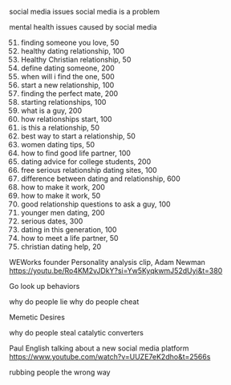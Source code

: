 social media issues
social media is a problem

mental health issues caused by social media

51. finding someone you love, 50
52. healthy dating relationship, 100
53. Healthy Christian relationship, 50
54. define dating someone, 200
55. when will i find the one, 500
56. start a new relationship, 100
57. finding the perfect mate, 200
58. starting relationships, 100
59. what is a guy, 200
60. how relationships start, 100
61. is this a relationship, 50
62. best way to start a relationship, 50
63. women dating tips, 50
64. how to find good life partner, 100
65. dating advice for college students, 200
66. free serious relationship dating sites, 100
67. difference between dating and relationship, 600
68. how to make it work, 200
69. how to make it work, 50
70. good relationship questions to ask a guy, 100
71. younger men dating, 200
72. serious dates, 300
73. dating in this generation, 100
74. how to meet a life partner, 50
75. christian dating help, 20

WEWorks founder Personality analysis clip, Adam Newman
https://youtu.be/Ro4KM2vJDkY?si=Yw5KyqkwmJ52dUyi&t=380

Go look up behaviors

why do people lie
why do people cheat

Memetic Desires

why do people steal catalytic converters

Paul English talking about a new social media platform
https://www.youtube.com/watch?v=UUZE7eK2dho&t=2566s

rubbing people the wrong way

